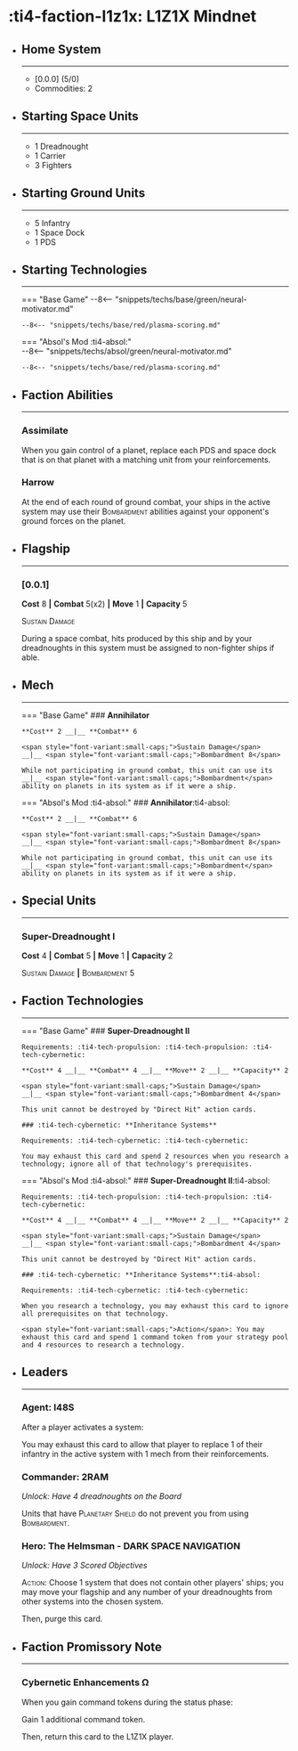 # :ti4-faction-l1z1x: L1Z1X Mindnet

<div class="grid cards" markdown>

-   ## __Home System__

    ---

    * \[0.0.0\] (5/0)
    * Commodities: 2

</div>

<div class="grid cards" markdown>

-   ## __Starting Space Units__

    ---

    * 1 Dreadnought
    * 1 Carrier
    * 3 Fighters

-   ## __Starting Ground Units__

    ---

    * 5 Infantry
    * 1 Space Dock
    * 1 PDS

-   ## __Starting Technologies__

    ---
    === "Base Game"
        --8<-- "snippets/techs/base/green/neural-motivator.md"

        --8<-- "snippets/techs/base/red/plasma-scoring.md"

    === "Absol's Mod :ti4-absol:"  
        --8<-- "snippets/techs/absol/green/neural-motivator.md"

        --8<-- "snippets/techs/base/red/plasma-scoring.md"

-   ## __Faction Abilities__

    ---
    ### **Assimilate**
    
    When you gain control of a planet, replace each PDS and space dock that is on that planet with a matching unit from your reinforcements.

    ### **Harrow**
    
    At the end of each round of ground combat, your ships in the active system may use their <span style="font-variant:small-caps;">Bombardment</span> abilities against your opponent's ground forces on the planet.

-   ## __Flagship__

    ---
    ### **\[0.0.1\]**
    
    **Cost** 8 __|__ **Combat** 5(x2) __|__ **Move** 1 __|__ **Capacity** 5
    
    <span style="font-variant:small-caps;">Sustain Damage</span>

    During a space combat, hits produced by this ship and by your dreadnoughts in this system must be assigned to non-fighter ships if able.

-   ## __Mech__

    ---
    === "Base Game"
        ### **Annihilator**
        
        **Cost** 2 __|__ **Combat** 6
        
        <span style="font-variant:small-caps;">Sustain Damage</span>
        __|__ <span style="font-variant:small-caps;">Bombardment 8</span>

        While not participating in ground combat, this unit can use its __|__ <span style="font-variant:small-caps;">Bombardment</span> ability on planets in its system as if it were a ship.

    === "Absol's Mod :ti4-absol:"
        ### **Annihilator**:ti4-absol:
        
        **Cost** 2 __|__ **Combat** 6
        
        <span style="font-variant:small-caps;">Sustain Damage</span>
        __|__ <span style="font-variant:small-caps;">Bombardment 8</span>

        While not participating in ground combat, this unit can use its __|__ <span style="font-variant:small-caps;">Bombardment</span> ability on planets in its system as if it were a ship.

</div>

<div class="grid cards" markdown>

-   ## __Special Units__

    ---
    ### **Super-Dreadnought I**
    
    **Cost** 4 __|__ **Combat** 5 __|__ **Move** 1 __|__ **Capacity** 2

    <span style="font-variant:small-caps;">Sustain Damage</span>
    __|__ <span style="font-variant:small-caps;">Bombardment 5</span>

</div>

<div class="grid cards" markdown>

-   ## __Faction Technologies__

    ---
    === "Base Game"
        ### **Super-Dreadnought II** 

        Requirements: :ti4-tech-propulsion: :ti4-tech-propulsion: :ti4-tech-cybernetic:
        
        **Cost** 4 __|__ **Combat** 4 __|__ **Move** 2 __|__ **Capacity** 2

        <span style="font-variant:small-caps;">Sustain Damage</span>
        __|__ <span style="font-variant:small-caps;">Bombardment 4</span>

        This unit cannot be destroyed by "Direct Hit" action cards.

        ### :ti4-tech-cybernetic: **Inheritance Systems**

        Requirements: :ti4-tech-cybernetic: :ti4-tech-cybernetic:

        You may exhaust this card and spend 2 resources when you research a technology; ignore all of that technology's prerequisites.

    === "Absol's Mod :ti4-absol:"
        ### **Super-Dreadnought II**:ti4-absol:

        Requirements: :ti4-tech-propulsion: :ti4-tech-propulsion: :ti4-tech-cybernetic:

        **Cost** 4 __|__ **Combat** 4 __|__ **Move** 2 __|__ **Capacity** 2

        <span style="font-variant:small-caps;">Sustain Damage</span>
        __|__ <span style="font-variant:small-caps;">Bombardment 4</span>

        This unit cannot be destroyed by "Direct Hit" action cards.

        ### :ti4-tech-cybernetic: **Inheritance Systems**:ti4-absol:

        Requirements: :ti4-tech-cybernetic: :ti4-tech-cybernetic:

        When you research a technology, you may exhaust this card to ignore all prerequisites on that technology.

        <span style="font-variant:small-caps;">Action</span>: You may exhaust this card and spend 1 command token from your strategy pool and 4 resources to research a technology.

-   ## __Leaders__

    ---
    ### **Agent**: I48S
    
    After a player activates a system:

    You may exhaust this card to allow that player to replace 1 of their infantry in the active system with 1 mech from their reinforcements.

    ### **Commander**: 2RAM
    
    _Unlock: Have 4 dreadnoughts on the Board_

    Units that have <span style="font-variant:small-caps;">Planetary Shield</span> do not prevent you from using <span style="font-variant:small-caps;">Bombardment</span>.

    ### **Hero**: The Helmsman - DARK SPACE NAVIGATION
    
    _Unlock: Have 3 Scored Objectives_

    <span style="font-variant:small-caps;">Action</span>: 
    Choose 1 system that does not contain other players' ships; you may move your flagship and any number of your dreadnoughts from other systems into the chosen system.

    Then, purge this card.

-   ## __Faction Promissory Note__

    ---
    ### **Cybernetic Enhancements Ω**
    
    When you gain command tokens during the status phase:

    Gain 1 additional command token.

    Then, return this card to the L1Z1X player.

</div>